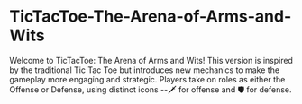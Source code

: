 # TicTacToe-The-Arena-of-Arms-and-Wits
Welcome to TicTacToe: The Arena of Arms and Wits! This version is inspired by the traditional Tic Tac Toe but introduces new mechanics to make the gameplay more engaging and strategic. Players take on roles as either the Offense or Defense, using distinct icons --🗡️ for offense and 🛡️ for defense.
